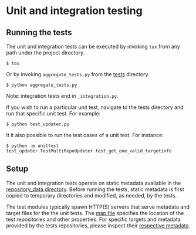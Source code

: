 # Unit and integration testing

## Running the tests
The unit and integration tests can be executed by invoking `tox` from any
path under the project directory.

```
$ tox
```

Or by invoking `aggregate_tests.py` from the
[tests](https://github.com/theupdateframework/tuf/tree/develop/tests)
directory.

```
$ python aggregate_tests.py
```

Note: integration tests end in `_integration.py`.

If you wish to run a particular unit test, navigate to the tests directory and
run that specific unit test.  For example:

```
$ python test_updater.py
```

It it also possible to run the test cases of a unit test.  For instance:

```
$ python -m unittest test_updater.TestMultiRepoUpdater.test_get_one_valid_targetinfo
```

## Setup
The unit and integration tests operate on static metadata available in the
[repository_data
directory](https://github.com/theupdateframework/tuf/tree/develop/tests/repository_data/).
Before running the tests, static metadata is first copied to temporary
directories and modified, as needed, by the tests.

The test modules typically spawn HTTP(S) servers that serve metadata and target
files for the the unit tests.  The [map
file](https://github.com/theupdateframework/tuf/tree/develop/tests/repository_data)
specifies the location of the test repositories and other properties.  For
specific targets and metadata provided by the tests repositories, please
inspect their [respective
metadata](https://github.com/theupdateframework/tuf/tree/develop/tests/repository_data/repository).

